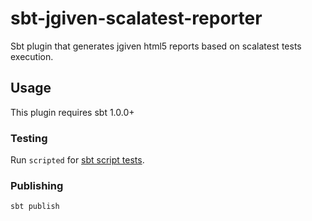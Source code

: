 # sbt-jgiven-scalatest-reporter

Sbt plugin that generates jgiven html5 reports based on scalatest tests execution.

## Usage

This plugin requires sbt 1.0.0+

### Testing

Run `scripted` for [sbt script tests](http://www.scala-sbt.org/0.13/docs/Testing-sbt-plugins.html).

### Publishing

`sbt publish`
